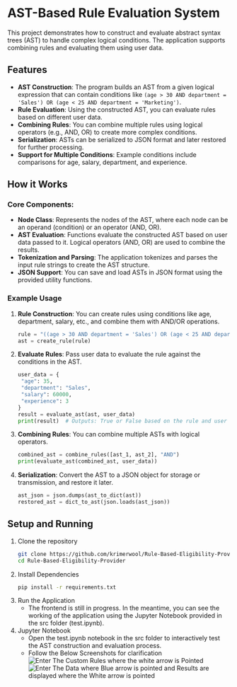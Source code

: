 # AST-Based Rule Evaluation System

This project demonstrates how to construct and evaluate abstract syntax trees (AST) to handle complex logical conditions. The application supports combining rules and evaluating them using user data.

## Features

- **AST Construction**: The program builds an AST from a given logical expression that can contain conditions like `(age > 30 AND department = 'Sales') OR (age < 25 AND department = 'Marketing')`.
- **Rule Evaluation**: Using the constructed AST, you can evaluate rules based on different user data.
- **Combining Rules**: You can combine multiple rules using logical operators (e.g., AND, OR) to create more complex conditions.
- **Serialization**: ASTs can be serialized to JSON format and later restored for further processing.
- **Support for Multiple Conditions**: Example conditions include comparisons for age, salary, department, and experience.

## How it Works

### Core Components:

- **Node Class**: Represents the nodes of the AST, where each node can be an operand (condition) or an operator (AND, OR).
- **AST Evaluation**: Functions evaluate the constructed AST based on user data passed to it. Logical operators (AND, OR) are used to combine the results.
- **Tokenization and Parsing**: The application tokenizes and parses the input rule strings to create the AST structure.
- **JSON Support**: You can save and load ASTs in JSON format using the provided utility functions.

### Example Usage

1. **Rule Construction**:
   You can create rules using conditions like age, department, salary, etc., and combine them with AND/OR operations.

   ```python
   rule = "((age > 30 AND department = 'Sales') OR (age < 25 AND department = 'Marketing'))"
   ast = create_rule(rule)
2. **Evaluate Rules**:
   Pass user data to evaluate the rule against the conditions in the AST.
   ```python
   user_data = {
    "age": 35,
    "department": "Sales",
    "salary": 60000,
    "experience": 3
   }
   result = evaluate_ast(ast, user_data)
   print(result)  # Outputs: True or False based on the rule and user data
4. **Combining Rules**:
   You can combine multiple ASTs with logical operators.
   ```python
   combined_ast = combine_rules([ast_1, ast_2], "AND")
   print(evaluate_ast(combined_ast, user_data))
6. **Serialization**:
    Convert the AST to a JSON object for storage or transmission, and restore it later.
   ```python
   ast_json = json.dumps(ast_to_dict(ast))
   restored_ast = dict_to_ast(json.loads(ast_json))
## Setup and Running
1. Clone the repository
   ```bash
   git clone https://github.com/krimerwool/Rule-Based-Eligibility-Provider
   cd Rule-Based-Eligibility-Provider
2. Install Dependencies
   ```bash
   pip install -r requirements.txt
3. Run the Application
   - The frontend is still in progress. In the meantime, you can see the working of the application using the Jupyter Notebook provided in the src folder (test.ipynb).
4. Jupyter Notebook
   - Open the test.ipynb notebook in the src folder to interactively test the AST construction and evaluation process.
   - Follow the Below Screenshots for clarification
![Enter The Custom Rules where the white arrow is Pointed](./images/enter-rules.jpg)
![Enter The Data where Blue arrow is pointed and Results are displayed where the White arrow is pointed](./images/enter-data-and-get-result.jpg)


   




